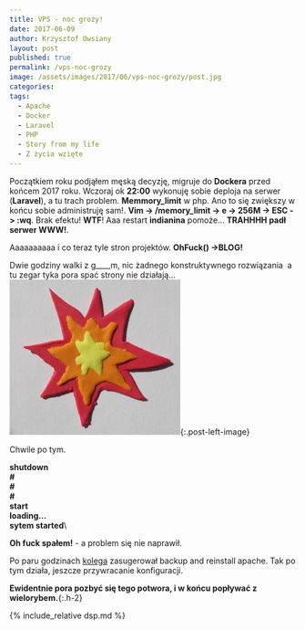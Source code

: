 ```yaml
---
title: VPS - noc grozy!
date: 2017-06-09
author: Krzysztof Owsiany
layout: post
published: true
permalink: /vps-noc-grozy
image: /assets/images/2017/06/vps-noc-grozy/post.jpg
categories:
tags:
  - Apache
  - Docker
  - Laravel
  - PHP
  - Story from my life
  - Z życia wzięte
---
```

Początkiem roku podjąłem męską decyzję, migruje do **Dockera** przed końcem 2017 roku. Wczoraj ok **22:00** wykonuję sobie deploja na serwer (**Laravel**), a tu trach problem. **Memmory_limit** w php. Ano to się zwiększy w końcu sobie administruję sam!. **Vim -> /memory_limit -> e -> 256M -> ESC -> :wq**. Brak efektu! **WTF**! Aaa restart **indianina** pomoże&#8230; **TRAHHHH padł serwer WWW!**.

Aaaaaaaaaa i co teraz tyle stron projektów. **OhFuck() ->BLOG!**

Dwie godziny walki z g____m, nic żadnego konstruktywnego rozwiązania  a tu zegar tyka pora spać strony nie działają&#8230;
[![Laravel][image1]][image1-big]{:.post-left-image}
    
Chwile po tym.

**shutdown**\
**#**\
**#**\
**#**\
**start**\
**loading&#8230;**\
**sytem started**\

**Oh fuck spałem!** - a problem się nie naprawił.

Po paru godzinach [kolega] zasugerował backup and reinstall apache.
Tak po tym działa, jeszcze przywracanie konfiguracji.

**Ewidentnie pora pozbyć się tego potwora, i w końcu popływać z wielorybem.**{:.h-2}

{% include_relative dsp.md %}

[post]: /assets/images/2017/06/vps-noc-grozy/post.jpg
[post-big]: /assets/images/2017/06/vps-noc-grozy/post-big.jpg

[image1]: /assets/images/2017/06/vps-noc-grozy/image1.png
[image1-big]: /assets/images/2017/06/vps-noc-grozy/image1-big.png

[kolega]: {{site.blaze}}